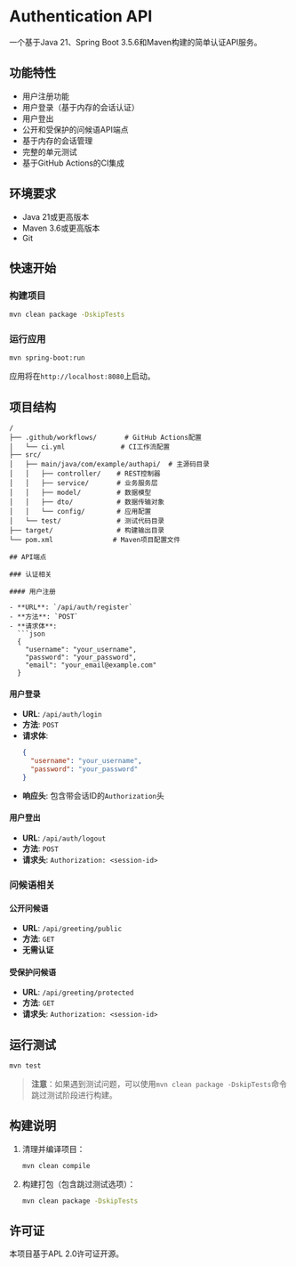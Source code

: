 # Authentication API

一个基于Java 21、Spring Boot 3.5.6和Maven构建的简单认证API服务。

## 功能特性

- 用户注册功能
- 用户登录（基于内存的会话认证）
- 用户登出
- 公开和受保护的问候语API端点
- 基于内存的会话管理
- 完整的单元测试
- 基于GitHub Actions的CI集成

## 环境要求

- Java 21或更高版本
- Maven 3.6或更高版本
- Git

## 快速开始


### 构建项目

```bash
mvn clean package -DskipTests
```

### 运行应用

```bash
mvn spring-boot:run
```

应用将在`http://localhost:8080`上启动。

## 项目结构

```
/
├── .github/workflows/       # GitHub Actions配置
│   └── ci.yml              # CI工作流配置
├── src/
│   ├── main/java/com/example/authapi/  # 主源码目录
│   │   ├── controller/    # REST控制器
│   │   ├── service/       # 业务服务层
│   │   ├── model/         # 数据模型
│   │   ├── dto/           # 数据传输对象
│   │   └── config/        # 应用配置
│   └── test/              # 测试代码目录
├── target/                # 构建输出目录
└── pom.xml               # Maven项目配置文件

## API端点

### 认证相关

#### 用户注册

- **URL**: `/api/auth/register`
- **方法**: `POST`
- **请求体**:
  ```json
  {
    "username": "your_username",
    "password": "your_password",
    "email": "your_email@example.com"
  }
  ```

#### 用户登录

- **URL**: `/api/auth/login`
- **方法**: `POST`
- **请求体**:
  ```json
  {
    "username": "your_username",
    "password": "your_password"
  }
  ```
- **响应头**: 包含带会话ID的`Authorization`头

#### 用户登出

- **URL**: `/api/auth/logout`
- **方法**: `POST`
- **请求头**: `Authorization: <session-id>`

### 问候语相关

#### 公开问候语

- **URL**: `/api/greeting/public`
- **方法**: `GET`
- **无需认证**

#### 受保护问候语

- **URL**: `/api/greeting/protected`
- **方法**: `GET`
- **请求头**: `Authorization: <session-id>`

## 运行测试

```bash
mvn test
```

> **注意**：如果遇到测试问题，可以使用`mvn clean package -DskipTests`命令跳过测试阶段进行构建。

## 构建说明

1. 清理并编译项目：
   ```bash
   mvn clean compile
   ```

2. 构建打包（包含跳过测试选项）：
   ```bash
   mvn clean package -DskipTests
   ```

## 许可证

本项目基于APL 2.0许可证开源。